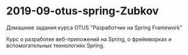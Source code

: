 # 2019-09-otus-spring-Zubkov
Домашние задания курса OTUS "Разработчик на Spring Framework"

Курс о разработке веб-приложений на Spring, о фреймворках и вспомогательных технологиях Spring.
